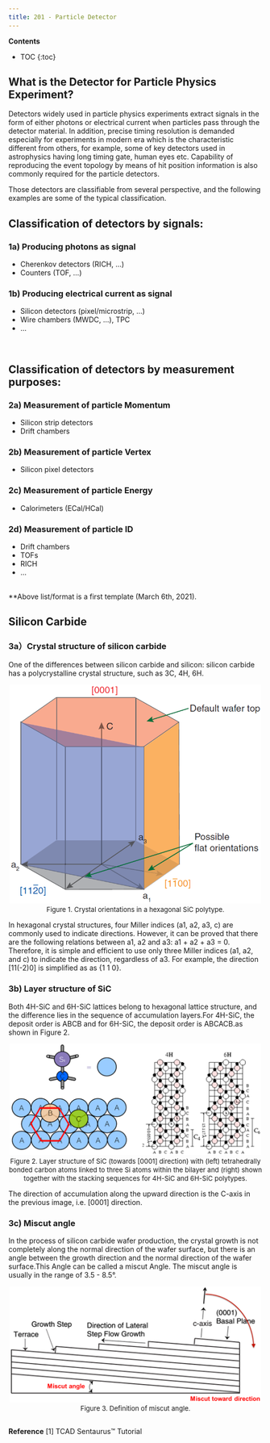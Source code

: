 ```yaml
---
title: 201 - Particle Detector  
---
```


**Contents**
* TOC
{:toc}

## What is the Detector for Particle Physics Experiment?
Detectors widely used in particle physics experiments extract signals in the
form of either photons or electrical current when particles pass through the detector material.
In addition, precise timing resolution is demanded especially for experiments in modern era
which is the characteristic different from others, for example,  some of key detectors
used in astrophysics having long timing gate, human eyes etc.
Capability of reproducing the event topology by means of hit position information
is also commonly required for the particle detectors.   <br>

Those detectors are classifiable from several perspective, and the following examples are some of the typical classification. <br>


## Classification of detectors by signals:          
### 1a) Producing photons as signal
  - Cherenkov detectors (RICH, ...)            
  - Counters (TOF, ...)   

### 1b) Producing electrical current as signal   
  - Silicon detectors (pixel/microstrip, ...)                   
  - Wire chambers (MWDC, ...), TPC
  - ...

<br>  

## Classification of detectors by measurement purposes:   
### 2a) Measurement of particle Momentum  
  - Silicon strip detectors
  - Drift chambers  

### 2b) Measurement of particle Vertex    
  - Silicon pixel detectors

### 2c) Measurement of particle Energy    
  - Calorimeters (ECal/HCal)

### 2d) Measurement of particle ID          
  - Drift chambers
  - TOFs
  - RICH
  - ...


<br>
**Above list/format is a first template (March 6th, 2021).   <br>


## Silicon Carbide
### 3a）Crystal structure of silicon carbide
One of the differences between silicon carbide and silicon: silicon carbide has a polycrystalline crystal structure, such as 3C, 4H, 6H.

<center>
<img src="/images/sic_hexagonal.png" width="500"/>
</center>

<center>
<font size=2 >
Figure 1. Crystal orientations in a hexagonal SiC polytype.
</font>
</center>

In hexagonal crystal structures, four Miller indices (a1, a2, a3, c) are commonly used to indicate directions.
However, it can be proved that there are the following relations between a1, a2 and a3: a1 + a2 + a3 = 0.
Therefore, it is simple and efficient to use only three Miller indices (a1, a2, and c) to indicate the direction, regardless of a3.
For example, the direction [11(-2)0] is simplified as as {1 1 0}.  <br>

### 3b) Layer structure of SiC
Both 4H-SiC and 6H-SiC lattices belong to hexagonal lattice structure, and the difference lies in the sequence of accumulation layers.For 4H-SiC, the deposit order is ABCB and for 6H-SiC, the deposit order is ABCACB.as shown in Figure 2.

<center>
<img src="/images/sd_sic_polytypes.png" width="500"/>
</center>

<center>
<font size=2 >
Figure 2. Layer structure of SiC (towards [0001] direction) with (left) tetrahedrally bonded carbon 
  atoms linked to three Si atoms within the bilayer and (right) shown together with the stacking sequences for 4H-SiC and 6H-SiC polytypes.
</font>
</center>

The direction of accumulation along the upward direction is the C-axis in the previous image, i.e. [0001] direction.

### 3c) Miscut angle
In the process of silicon carbide wafer production, the crystal growth is not completely along the normal direction of the wafer surface,
but there is an angle between the growth direction and the normal direction of the wafer surface.This Angle can be called a miscut Angle.
The miscut angle is usually in the range of 3.5 - 8.5°.

<center>
<img src="/images/sp_sic_miscut.png" width="500"/>
</center>

<center>
<font size=2 >
Figure 3. Definition of miscut angle.
</font>
</center>

## 
**Reference**
[1] TCAD Sentaurus™ Tutorial


